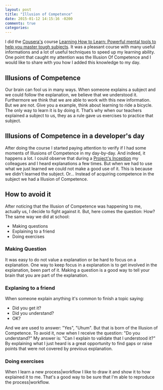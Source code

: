 ```yaml
---
layout: post
title: "Illusion of Competence"
date: 2015-01-12 14:15:16 -0200
comments: true
categories: 
---
```


I did the [Cousera's](https://www.coursera.org/) course [Learning How to Learn: Powerful mental tools to help you master tough subjects](https://www.coursera.org/course/learning). It was a pleasant course with many useful informations and a lot of useful techniques to speed up my learning ability.
One point that caught my attention was the Illusion Of Competence and I would like to share with you how I added this knowledge to my day.
<!--more-->

## Illusions of Competence
Our brain can fool us in many ways. When someone explains a subject and we could follow the explanation, we believe that we understood it. Furthermore we think that we are able to work with this new information. But we are not. Give you a example, think about learning to ride a bicycle. The only way to learn it is by doing it. That’s why when our teachers explained a subject to us, they as a rule gave us exercises to practice that subject.

## Illusions of Competence in a developer's day

After doing the course I started paying attention to verify if I had some moments of Illusions of Competence in my day-by-day.  And indeed, it happens a lot. I could observe that during a [Project's Inception](http://www.quora.com/What-does-a-Thoughtworks-Inception-Workshop-look-like) my colleagues and I heard explanations a few times. But when we had to use what we just learned we could not make a good use of it. This is because we didn't learned the subject. Or... Instead of acquiring competence in the subject we had a Illusion of Competence.

## How to avoid it
After noticing that the Illusion of Competence was happening to me, actually us, I decide to fight against it. But, here comes the question: How?
The same way we did at school:

* Making questions
* Explaining to a friend
* Doing exercises

### Making Question
It was easy to do not value a explanation or be hard to focus on a explanation. One way to keep focus in a explanation is to get involved in the explanation, been part of it. Making a question is a good way to tell your brain that you are part of the explanation.

### Explaning to a friend
When someone explain anything it's common to finish a topic saying: 

* Did you get it?
* Did you understand?
* OK?

And we are used to answer: "Yes", "Uhum".
But that is born of the Illusion of Competence. 
To avoid it, now when I receive the question: "Do you understand?" My answer is: "Can I explain to validate that I understood it?"
By explaining what I just heard is a great opportunity to find gaps or raise points that were not covered by previous explanation.

### Doing exercises
When I learn a new process|workflow I like to draw it and show it to how explained it to me. That's a good way to be sure that I'm able to reproduce the process|workflow.

